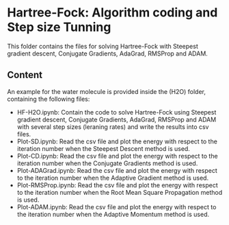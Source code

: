 # Hartree-Fock: Algorithm coding and Step size Tunning

This folder contains the files for solving Hartree-Fock with Steepest gradient descent, Conjugate Gradients, AdaGrad, RMSProp and ADAM.

## Content

An example for the water molecule is provided inside the (H2O) folder, containing the following files:
- HF-H2O.ipynb: Contain the code to solve Hartree-Fock using Steepest gradient descent, Conjugate Gradients, AdaGrad, RMSProp and ADAM with several step sizes (leraning rates) and write the results into csv files.
- Plot-SD.ipynb: Read the csv file and plot the energy with respect to the iteration number when the Steepest Descent method is used.
- Plot-CD.ipynb: Read the csv file and plot the energy with respect to the iteration number when the Conjugate Gradients method is used.
- Plot-ADAGrad.ipynb: Read the csv file and plot the energy with respect to the iteration number when the Adaptive Gradient method is used.
- Plot-RMSProp.ipynb: Read the csv file and plot the energy with respect to the iteration number when the Root Mean Square Propagation method is used.
- Plot-ADAM.ipynb: Read the csv file and plot the energy with respect to the iteration number when the Adaptive Momentum method is used.
